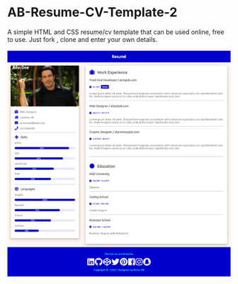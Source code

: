 # AB-Resume-CV-Template-2
A simple HTML and CSS resume/cv template that can be used online, free to use. Just fork , clone and enter your own details.
<br>
&nbsp;
<img src="Screenshot-Template 2.png">
